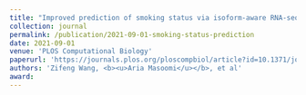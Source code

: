 ```yaml
---
title: "Improved prediction of smoking status via isoform-aware RNA-seq deep learning models"
collection: journal
permalink: /publication/2021-09-01-smoking-status-prediction
date: 2021-09-01
venue: 'PLOS Computational Biology'
paperurl: 'https://journals.plos.org/ploscompbiol/article?id=10.1371/journal.pcbi.1009433'
authors: 'Zifeng Wang, <b><u>Aria Masoomi</u></b>, et al'
award: 
---
```

